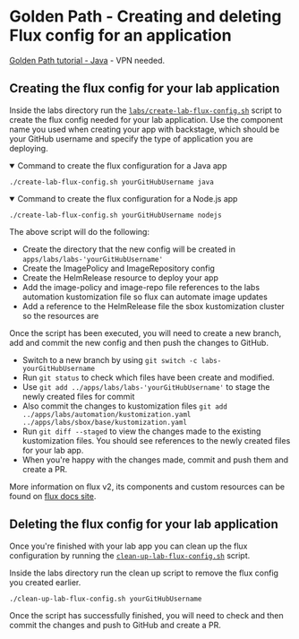 # Golden Path - Creating and deleting Flux config for an application

[Golden Path tutorial - Java](https://backstage.platform.hmcts.net/catalog/default/component/golden-path-java) - VPN needed.

## Creating the flux config for your lab application 

Inside the labs directory run the [`labs/create-lab-flux-config.sh`](create-lab-flux-config.sh) script to create the flux config needed for your lab application. Use the component name you used when creating your app with backstage, which should be your GitHub username and specify the type of application you are deploying.

<details open>
<summary>Command to create the flux configuration for a Java app</summary>

```shell
./create-lab-flux-config.sh yourGitHubUsername java
```
</details>

<details open>
<summary>Command to create the flux configuration for a Node.js app</summary>

```shell
./create-lab-flux-config.sh yourGitHubUsername nodejs
```
</details>

The above script will do the following:
- Create the directory that the new config will be created in `apps/labs/labs-'yourGitHubUsername'`
- Create the ImagePolicy and ImageRepository config
- Create the HelmRelease resource to deploy your app 
- Add the image-policy and image-repo file references to the labs automation kustomization file so flux can automate image updates
- Add a reference to the HelmRelease file the sbox kustomization cluster so the resources are 

Once the script has been executed, you will need to create a new branch, add and commit the new config and then push the changes to GitHub. 
- Switch to a new branch by using `git switch -c labs-yourGitHubUsername`
- Run `git status` to check which files have been create and modified.
- Use `git add ../apps/labs/labs-'yourGitHubUsername'` to stage the newly created files for commit
- Also commit the changes to kustomization files `git add ../apps/labs/automation/kustomization.yaml ../apps/labs/sbox/base/kustomization.yaml`
- Run `git diff --staged` to view the changes made to the existing kustomization files. You should see references to the newly created files for your lab app.
- When you're happy with the changes made, commit and push them and create a PR.

More information on flux v2, its components and custom resources can be found on [flux docs site](https://fluxcd.io/docs/concepts/).

## Deleting the flux config for your lab application

Once you're finished with your lab app you can clean up the flux configuration by running the [`clean-up-lab-flux-config.sh`](./create-lab-flux-config.sh) script. 

Inside the labs directory run the clean up script to remove the flux config you created earlier.

```shell
./clean-up-lab-flux-config.sh yourGitHubUsername
```

Once the script has successfully finished, you will need to check and then commit the changes and push to GitHub and create a PR. 

